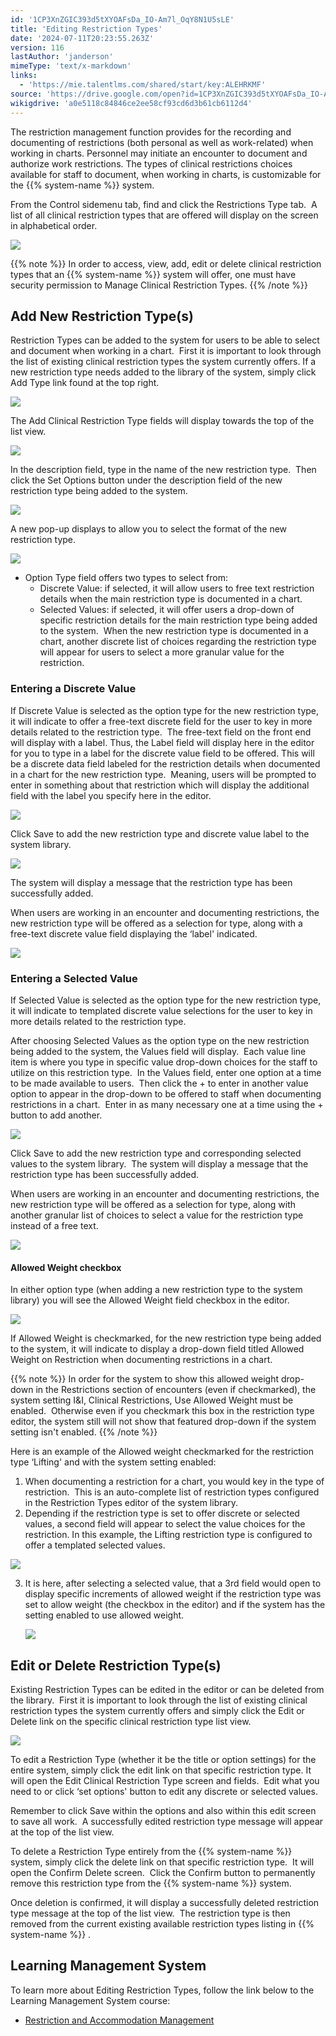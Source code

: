 ```yaml
---
id: '1CP3XnZGIC393d5tXYOAFsDa_IO-Am7l_OqY8N1U5sLE'
title: 'Editing Restriction Types'
date: '2024-07-11T20:23:55.263Z'
version: 116
lastAuthor: 'janderson'
mimeType: 'text/x-markdown'
links:
  - 'https://mie.talentlms.com/shared/start/key:ALEHRKMF'
source: 'https://drive.google.com/open?id=1CP3XnZGIC393d5tXYOAFsDa_IO-Am7l_OqY8N1U5sLE'
wikigdrive: 'a0e5118c84846ce2ee58cf93cd6d3b61cb6112d4'
---
```

The restriction management function provides for the recording and documenting of restrictions (both personal as well as work-related) when working in charts. Personnel may initiate an encounter to document and authorize work restrictions. The types of clinical restrictions choices available for staff to document, when working in charts, is customizable for the {{% system-name %}} system.

From the Control sidemenu tab, find and click the Restrictions Type tab.  A list of all clinical restriction types that are offered will display on the screen in alphabetical order.

![](../editing-restriction-types.assets/70b18396fffa0f34d043c0a99d475af5.png)

{{% note %}}
In order to access, view, add, edit or delete clinical restriction types that an {{% system-name %}} system will offer, one must have security permission to Manage Clinical Restriction Types.
{{% /note %}}

## Add New Restriction Type(s)

Restriction Types can be added to the system for users to be able to select and document when working in a chart.  First it is important to look through the list of existing clinical restriction types the system currently offers. If a new restriction type needs added to the library of the system, simply click Add Type link found at the top right.

![](../editing-restriction-types.assets/15164224c8b4c4dbd0f6537ac32a0e40.png)

The Add Clinical Restriction Type fields will display towards the top of the list view.

![](../editing-restriction-types.assets/28ac5faa0400d03ac0922f2f02557b6c.png)

In the description field, type in the name of the new restriction type.  Then click the Set Options button under the description field of the new restriction type being added to the system.

![](../editing-restriction-types.assets/35334b2d209430b47751b595fbc04f84.png)

A new pop-up displays to allow you to select the format of the new restriction type.

![](../editing-restriction-types.assets/b39a850d12a2adba290087f29bef7cf6.png)

* Option Type field offers two types to select from:
    * Discrete Value: if selected, it will allow users to free text restriction details when the main restriction type is documented in a chart.
    * Selected Values: if selected, it will offer users a drop-down of specific restriction details for the main restriction type being added to the system.  When the new restriction type is documented in a chart, another discrete list of choices regarding the restriction type will appear for users to select a more granular value for the restriction.

### Entering a Discrete Value

If Discrete Value is selected as the option type for the new restriction type, it will indicate to offer a free-text discrete field for the user to key in more details related to the restriction type.  The free-text field on the front end will display with a label. Thus, the Label field will display here in the editor for you to type in a label for the discrete value field to be offered. This will be a discrete data field labeled for the restriction details when documented in a chart for the new restriction type.  Meaning, users will be prompted to enter in something about that restriction which will display the additional field with the label you specify here in the editor.

![](../editing-restriction-types.assets/fe45cc7762f06117d8ec112ee6399dfb.png)

Click Save to add the new restriction type and discrete value label to the system library.

![](../editing-restriction-types.assets/206f2e8b26090c29f1649c1536bec759.png)

The system will display a message that the restriction type has been successfully added.

When users are working in an encounter and documenting restrictions, the new restriction type will be offered as a selection for type, along with a free-text discrete value field displaying the ‘label' indicated.

![](../editing-restriction-types.assets/aa4954812ccdf6e4568e1c364c5a81ff.png)

### Entering a Selected Value

If Selected Value is selected as the option type for the new restriction type, it will indicate to templated discrete value selections for the user to key in more details related to the restriction type.

After choosing Selected Values as the option type on the new restriction being added to the system, the Values field will display.  Each value line item is where you type in specific value drop-down choices for the staff to utilize on this restriction type.  In the Values field, enter one option at a time to be made available to users.  Then click the + to enter in another value option to appear in the drop-down to be offered to staff when documenting restrictions in a chart.  Enter in as many necessary one at a time using the + button to add another.

![](../editing-restriction-types.assets/e814c231f2e56e1b3e78a9b1792c681d.png)

Click Save to add the new restriction type and corresponding selected values to the system library.  The system will display a message that the restriction type has been successfully added.

When users are working in an encounter and documenting restrictions, the new restriction type will be offered as a selection for type, along with another granular list of choices to select a value for the restriction type instead of a free text.

![](../editing-restriction-types.assets/bebb1218c5a339d5fe9e8ac96a45d047.png)

#### Allowed Weight checkbox

In either option type (when adding a new restriction type to the system library) you will see the Allowed Weight field checkbox in the editor.

![](../editing-restriction-types.assets/df76b98e0589f580db05a30ccd48d460.png)

If Allowed Weight is checkmarked, for the new restriction type being added to the system, it will indicate to display a drop-down field titled Allowed Weight on Restriction when documenting restrictions in a chart.

{{% note %}}
In order for the system to show this allowed weight drop-down in the Restrictions section of encounters (even if checkmarked), the system setting I&I, Clinical Restrictions, Use Allowed Weight must be enabled.  Otherwise even if you checkmark this box in the restriction type editor, the system still will not show that featured drop-down if the system setting isn't enabled.
{{% /note %}}

Here is an example of the Allowed weight checkmarked for the restriction type ‘Lifting' and with the system setting enabled:

1. When documenting a restriction for a chart, you would key in the type of restriction.  This is an auto-complete list of restriction types configured in the Restriction Types editor of the system library.
2. Depending if the restriction type is set to offer discrete or selected values, a second field will appear to select the value choices for the restriction. In this example, the Lifting restriction type is configured to offer a templated selected values.

![](../editing-restriction-types.assets/218d7e5aff746d7428e37adb5681bbd6.png)

3. It is here, after selecting a selected value, that a 3rd field would open to display specific increments of allowed weight if the restriction type was set to allow weight (the checkbox in the editor) and if the system has the setting enabled to use allowed weight.

    ![](../editing-restriction-types.assets/5317941157a164de2c640c80a094894b.png)

## Edit or Delete Restriction Type(s)

Existing Restriction Types can be edited in the editor or can be deleted from the library.  First it is important to look through the list of existing clinical restriction types the system currently offers and simply click the Edit or Delete link on the specific clinical restriction type list view.

![](../editing-restriction-types.assets/46b29206e53f2da1ddd55cffde3a0702.png)

To edit a Restriction Type (whether it be the title or option settings) for the entire system, simply click the edit link on that specific restriction type. It will open the Edit Clinical Restriction Type screen and fields.  Edit what you need to or click ‘set options' button to edit any discrete or selected values.

Remember to click Save within the options and also within this edit screen to save all work.  A successfully edited restriction type message will appear at the top of the list view.

To delete a Restriction Type entirely from the {{% system-name %}} system, simply click the delete link on that specific restriction type.  It will open the Confirm Delete screen.  Click the Confirm button to permanently remove this restriction type from the {{% system-name %}} system.

Once deletion is confirmed, it will display a successfully deleted restriction type message at the top of the list view.  The restriction type is then removed from the current existing available restriction types listing in {{% system-name %}} .

## Learning Management System

To learn more about Editing Restriction Types, follow the link below to the Learning Management System course:

* [Restriction and Accommodation Management](https://mie.talentlms.com/shared/start/key:ALEHRKMF)

